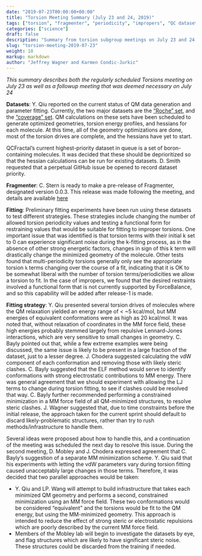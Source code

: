 ```yaml
---
date: "2019-07-23T00:00:00+00:00"
title: "Torsion Meeting Summary (July 23 and 24, 2019)"
tags: ["torsion", "fragmenter", "periodicity", "impropers", "QC datasets"]
categories: ["science"]
draft: false
description: "Summary from torsion subgroup meetings on July 23 and 24, 2019"
slug: "torsion-meeting-2019-07-23"
weight: 10
markup: markdown
author: "Jeffrey Wagner and Karmen Condic-Jurkic"
---
```


_This summary describes both the regularly scheduled Torsions meeting on July 23 as well as a followup meeting that was deemed necessary on July 24_

**Datasets**: Y. Qiu reported on the current status of QM data generation and parameter fitting. Currently, the two major datasets are the [“Roche” set](https://github.com/openforcefield/open-forcefield-data/tree/master/Torsion-Drives/Roche-Reference-Compounds), and the [“coverage” set](https://github.com/openforcefield/qca-dataset-submission/tree/aae895e03a402910ac389e6b5dcb5686c1e9fceb/2019-06-25-smirnoff99Frost-coverage). QM calculations on these sets have been scheduled to generate optimized geometries, torsion energy profiles, and hessians for each molecule. At this time, all of the geometry optimizations are done, most of the torsion drives are complete, and the hessians have yet to start. 

QCFractal’s current highest-priority dataset in queue is a set of boron-containing molecules. It was decided that these should be deprioritized so that the hessian calculations can be run for existing datasets. D. Smith requested that a perpetual GitHub issue be opened to record dataset priority. 

**Fragmenter**: C. Stern is ready to make a pre-release of Fragmenter, designated version 0.0.3. This release was made following the meeting, and details are available [here](https://github.com/openforcefield/fragmenter/releases/tag/v0.0.3)

**Fitting**: Preliminary fitting experiments have been run using these datasets to test different strategies. These strategies include changing the number of allowed torsion periodicity values and testing a functional form for restraining values that would be suitable for fitting to improper torsions. One important issue that was identified is that torsion terms with their initial k set to 0 can experience significant noise during the k-fitting process, as in the absence of other strong energetic factors, changes in sign of this k term will drastically change the minimized geometry of the molecule. Other tests found that multi-periodicity torsions generally only see the appropriate torsion `k` terms changing over the course of a fit, indicating that it is OK to be somewhat liberal with the number of torsion terms/periodicities we allow a torsion to fit. In the case of impropers, we found that the desired restraints involved a functional form that is not currently supported by ForceBalance, and so this capability will be added after release-1 is made.

**Fitting strategy**: Y. Qiu presented several torsion drives of molecules where the QM relaxation yielded an energy range of < ~5 kcal/mol, but MM energies of equivalent conformations were as high as 20 kcal/mol. It was noted that, without relaxation of coordinates in the MM force field, these high energies probably stemmed largely from repulsive Lennard-Jones interactions, which are very sensitive to small changes in geometry. C. Bayly pointed out that, while a few extreme examples were being discussed, the same issue is likely to be present in a large fraction of the dataset, just to a lesser degree. J. Chodera suggested calculating the vdW component of each conformation and removing those with likely steric clashes. C. Bayly suggested that the ELF method would serve to identify conformations with strong electrostatic contributions to MM energy. There was general agreement that we should experiment with allowing the LJ terms to change during torsion fitting, to see if clashes could be resolved that way. C. Bayly further recommended performing a constrained minimization in a MM force field of all QM-minimized structures, to resolve steric clashes. J. Wagner suggested that, due to time constraints before the initial release, the approach taken for the current sprint should default to discard likely-problematic structures, rather than try to rush methods/infrastructure to handle them. 

Several ideas were proposed about how to handle this, and a continuation of the meeting was scheduled the next day to resolve this issue. During the second meeting, D. Mobley and J. Chodera expressed agreement that C. Bayly’s suggestion of a separate MM minimization scheme. Y. Qiu said that his experiments with letting the vdW parameters vary during torsion fitting caused unacceptably large changes in those terms. Therefore, it was decided that two parallel approaches would be taken:

  * Y. Qiu and LP. Wang will attempt to build infrastructure that takes each minimized QM geometry and performs a second, constrained minimization using an MM force field. These two conformations would be considered “equivalent” and the torsions would be fit to the QM energy, but using the MM-minimized geometry. This approach is intended to reduce the effect of strong steric or electrostatic repulsions which are poorly described by the current MM force field.
  * Members of the Mobley lab will begin to investigate the datasets by eye, and flag structures which are likely to have significant steric noise. These structures could be discarded from the training if needed.
